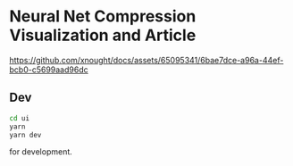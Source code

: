 # Neural Net Compression Visualization and Article

https://github.com/xnought/docs/assets/65095341/6bae7dce-a96a-44ef-bcb0-c5699aad96dc


## Dev

```bash
cd ui
yarn
yarn dev
```

for development.
